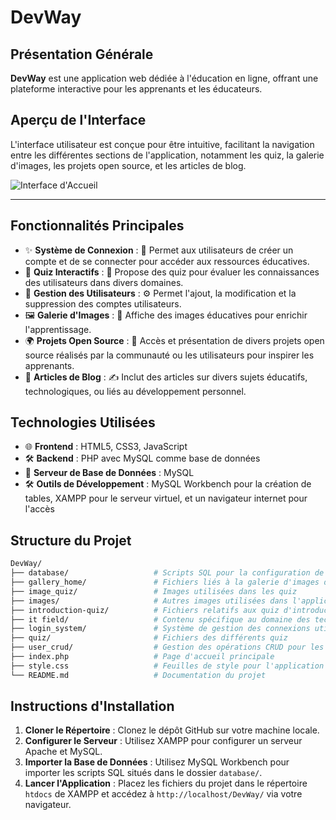 # DevWay

## Présentation Générale

**DevWay** est une application web dédiée à l'éducation en ligne, offrant une plateforme interactive pour les apprenants et les éducateurs.


## Aperçu de l'Interface

L'interface utilisateur est conçue pour être intuitive, facilitant la navigation entre les différentes sections de l'application, notamment les quiz, la galerie d'images, les projets open source, et les articles de blog.

![Interface d'Accueil](images/home1.png)

---

## Fonctionnalités Principales

- ✨ **Système de Connexion** :
  🔐 Permet aux utilisateurs de créer un compte et de se connecter pour accéder aux ressources éducatives.
- 🎯 **Quiz Interactifs** :
  📝 Propose des quiz pour évaluer les connaissances des utilisateurs dans divers domaines.
- 👥 **Gestion des Utilisateurs** :
  ⚙️ Permet l'ajout, la modification et la suppression des comptes utilisateurs.
- 🖼️ **Galerie d'Images** :
  🌄 Affiche des images éducatives pour enrichir l'apprentissage.
- 🌍 **Projets Open Source** :
  🚀 Accès et présentation de divers projets open source réalisés par la communauté ou les utilisateurs pour inspirer les apprenants.
- 📰 **Articles de Blog** :
  ✍️ Inclut des articles sur divers sujets éducatifs, technologiques, ou liés au développement personnel.

## Technologies Utilisées

- 🌐 **Frontend** : HTML5, CSS3, JavaScript
- 🛠️ **Backend** : PHP avec MySQL comme base de données
- 💽 **Serveur de Base de Données** : MySQL
- 🛠️ **Outils de Développement** : MySQL Workbench pour la création de tables, XAMPP pour le serveur virtuel, et un navigateur internet pour l'accès

## Structure du Projet

```bash
DevWay/
├── database/                   # Scripts SQL pour la configuration de la base de données
├── gallery_home/               # Fichiers liés à la galerie d'images de la page d'accueil
├── image_quiz/                 # Images utilisées dans les quiz
├── images/                     # Autres images utilisées dans l'application
├── introduction-quiz/          # Fichiers relatifs aux quiz d'introduction
├── it field/                   # Contenu spécifique au domaine des technologies de l'information
├── login_system/               # Système de gestion des connexions utilisateurs
├── quiz/                       # Fichiers des différents quiz
├── user_crud/                  # Gestion des opérations CRUD pour les utilisateurs
├── index.php                   # Page d'accueil principale
├── style.css                   # Feuilles de style pour l'application
└── README.md                   # Documentation du projet
```

## Instructions d'Installation

1. **Cloner le Répertoire** : Clonez le dépôt GitHub sur votre machine locale.  
2. **Configurer le Serveur** : Utilisez XAMPP pour configurer un serveur Apache et MySQL.  
3. **Importer la Base de Données** : Utilisez MySQL Workbench pour importer les scripts SQL situés dans le dossier `database/`.  
4. **Lancer l'Application** : Placez les fichiers du projet dans le répertoire `htdocs` de XAMPP et accédez à `http://localhost/DevWay/` via votre navigateur.


